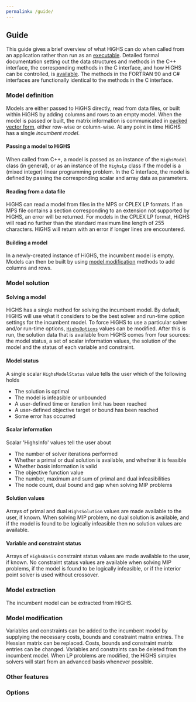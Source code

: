 ```yaml
---
permalink: /guide/
---
```


## Guide

This guide gives a brief overview of what HiGHS can do when called
from an application rather than run as an
[executable](#run-executable). Detailed formal documentation setting
out the data structures and methods in the C++ interface, the
corresponding methods in the C interface, and how HiGHS can be
controlled, is [available](../docs/HighsDocumentation.pdf "HiGHS
Documentation"). The methods in the FORTRAN 90 and C# interfaces are
functionally identical to the methods in the C interface.

### Model definition

Models are either passed to HiGHS directly, read from data files, or
built within HiGHS by adding columns and rows to an empty model. When
the model is passed or built, the matrix information is communicated
in [packed vector form](https://en.wikipedia.org/wiki/Sparse_matrix),
either row-wise or column-wise. At any point in time HiGHS has a
single *incumbent model*.

#### Passing a model to HiGHS

When called from C++, a model is passed as an instance of the
`HighsModel` class (in general), or as an instance of the `HighsLp`
class if the model is a (mixed integer) linear programming problem. In
the C interface, the model is defined by passing the corresponding
scalar and array data as parameters.

#### Reading from a data file

HiGHS can read a model from files in the MPS or CPLEX LP formats. If
an MPS file contains a section corresponding to an extension not
supported by HiGHS, an error will be returned. For models in the CPLEX
LP format, HiGHS will read no further than the standard maximum line
length of 255 characters. HiGHS will return with an error if longer
lines are encountered.

#### Building a model

In a newly-created instance of HiGHS, the incumbent model is
empty. Models can then be built by using [model
modification](#model-modification) methods to add columns and rows.

### Model solution

#### Solving a model

HiGHS has a single method for solving the incumbent model. By default,
HiGHS will use what it considers to be the best solver and run-time
option settings for the incumbent model. To force HiGHS to use a
particular solver and/or run-time options, [`HighsOptions`](#options)
values can be modified. After this is run, the solution data that is
available from HiGHS comes from four sources: the model status, a set
of scalar information values, the solution of the model and the status
of each variable and constraint.

#### Model status

A single scalar `HighsModelStatus` value tells the user which of the following holds

* The solution is optimal
* The model is infeasible or unbounded
* A user-defined time or iteration limit has been reached
* A user-defined objective target or bound has been reached
* Some error has occurred

#### Scalar information

Scalar 'HighsInfo' values tell the user about

* The number of solver iterations performed
* Whether a primal or dual solution is available, and whether it is feasible
* Whether _basis_ information is valid
* The objective function value
* The number, maximum and sum of primal and dual infeasibilities
* The node count, dual bound and gap when solving MIP problems

#### Solution values

Arrays of primal and dual `HighsSolution` values are made available to
the user, if known. When solving MIP problem, no dual solution is
available, and if the model is found to be logically infeasible then
no solution values are available.

#### Variable and constraint status

Arrays of `HighsBasis` constraint status values are made available to
the user, if known. No constraint status values are available when
solving MIP problems, if the model is found to be logically
infeasible, or if the interior point solver is used without crossover.

### Model extraction

The incumbent model can be extracted from HiGHS.

### Model modification

Variables and constraints can be added to the incumbent model by
supplying the necessary costs, bounds and constraint matrix
entries. The Hessian matrix can be replaced. Costs, bounds and
constraint matrix entries can be changed. Variables and constraints
can be deleted from the incumbent model. When LP problems are
modified, the HiGHS simplex solvers will start from an advanced basis
whenever possible.

### Other features

### Options





